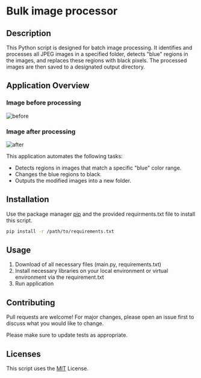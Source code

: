# Bulk image processor
## Description

This Python script is designed for batch image processing. It identifies and processes all JPEG images in a specified folder, detects "blue" regions in the images, and replaces these regions with black pixels. The processed images are then saved to a designated output directory.

## Application Overview
### Image before processing
![before](https://github.com/user-attachments/assets/8533d5d3-0af7-4531-a0d1-e938551e189b)

### Image after processing
![after](https://github.com/user-attachments/assets/c2004b50-b1fa-4e60-a284-25817b753bde)

This application automates the following tasks:

- Detects regions in images that match a specific "blue" color range.
- Changes the blue regions to black.
- Outputs the modified images into a new folder.

## Installation

Use the package manager [pip](https://pip.pypa.io/en/stable/) and the provided requirments.txt file to install this script.

```bash
pip install -r /path/to/requirements.txt
`````

## Usage

1. Download of all necessary files (main.py, requirements.txt)
2. Install necessary libraries on your local environment or virtual environment via the requirement.txt
3. Run application

## Contributing

Pull requests are welcome! For major changes, please open an issue first
to discuss what you would like to change.

Please make sure to update tests as appropriate.

## Licenses
This script uses the [MIT](https://choosealicense.com/licenses/mit/) License.
